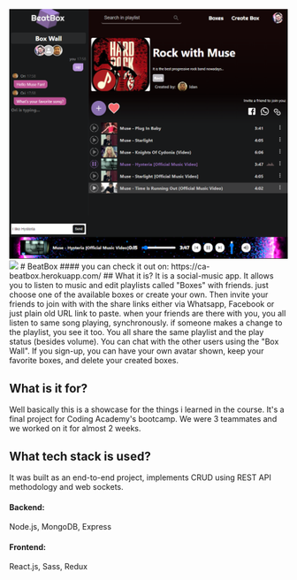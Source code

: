 <img src="Screenshot.png" width=650>  
<img src="/frontend/src/assets/img/logo.png" width=150>  
# BeatBox  
#### you can check it out on: 
https://ca-beatbox.herokuapp.com/
## What it is?  
It is a social-music app. It allows you to listen to music and edit playlists called "Boxes" with friends.
just choose one of the available boxes or create your own. Then invite your friends to join with with the share links
either via Whatsapp, Facebook or just plain old URL link to paste.
when your friends are there with you, you all listen to same song playing, synchronously. 
if someone makes a change to the playlist, you see it too. You all share the same playlist and the play status (besides volume).
You can chat with the other users using the "Box Wall".
If you sign-up, you can have your own avatar shown, keep your favorite boxes, and delete your created boxes.

## What is it for?
Well basically this is a showcase for the things i learned in the course.
It's a final project for Coding Academy's bootcamp. 
We were 3 teammates and we worked on it for almost 2 weeks.

## What tech stack is used?
It was built as an end-to-end project, implements CRUD using REST API methodology and web sockets.
#### Backend:
Node.js, MongoDB, Express
#### Frontend:
React.js, Sass, Redux
